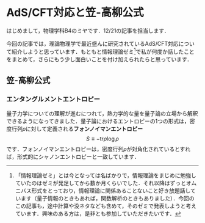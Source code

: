 # AdS/CFT対応と笠-高柳公式

はじめまして，物理学科B4のミヤです．12/21の記事を担当します．

今回の記事では，理論物理学で最近盛んに研究されているAdS/CFT対応について紹介しようと思っています．もともと情報理論ゼミ[^1]で私が何度か話したことをまとめて，さらにもう少し面白いことを付け加えられたらと思っています．



## 笠-高柳公式



### エンタングルメントエントロピー

量子力学についての理解が進むにつれて，熱力学的な量を量子論の立場から解釈できるようになってきました．量子論におけるエントロピーの1つの形式は，密度行列$\rho$に対して定義される**フォンノイマンエントロピー**
$$
  S
  \equiv
  -\text{tr}\rho\log\rho  
$$
です．フォンノイマンエントロピーは，密度行列$\rho$が対角化されているとすれば，形式的にシャノンエントロピーと一致しています．












[^1]: 「情報理論ゼミ」とは今となっては名ばかりで，情報理論をまじめに勉強していたのはゼミが発足してから数か月くらいでした．それ以降はずっとオムニバス形式をとっており，情報理論に関係あることないこと好き放題話しています（量子情報のときもあれば，関数解析のときもありました）．今回のこの記事も，途中計算や没ネタなども含めて，そのゼミで発表しようと考えています．興味のある方は，是非とも参加していただきたいです．
